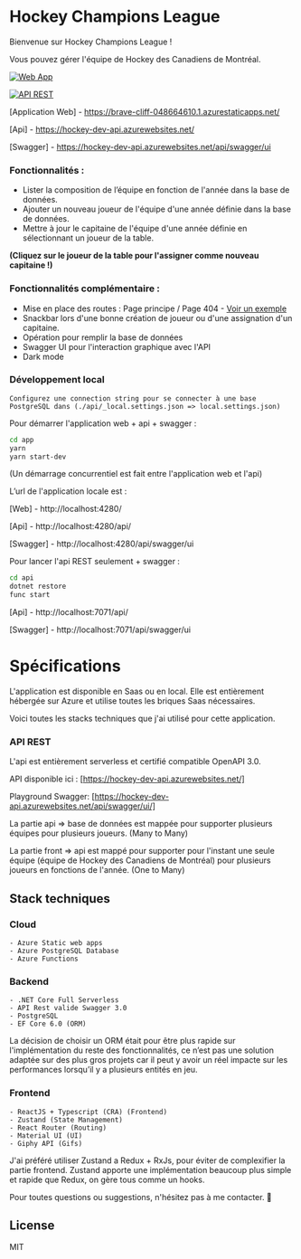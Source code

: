 # Hockey Champions League

Bienvenue sur Hockey Champions League !

Vous pouvez gérer l'équipe de Hockey des Canadiens de Montréal.

[![Web App](https://github.com/Glognus/hockey-champions-league/actions/workflows/azure-static-web-apps-brave-cliff-048664610.yml/badge.svg)](https://github.com/Glognus/hockey-champions-league/actions/workflows/azure-static-web-apps-brave-cliff-048664610.yml)

[![API REST](https://github.com/Glognus/hockey-champions-league/actions/workflows/master_hockey-dev-api.yml/badge.svg)](https://github.com/Glognus/hockey-champions-league/actions/workflows/master_hockey-dev-api.yml)

[Application Web] - https://brave-cliff-048664610.1.azurestaticapps.net/


[Api] - https://hockey-dev-api.azurewebsites.net/

[Swagger] - https://hockey-dev-api.azurewebsites.net/api/swagger/ui

### Fonctionnalités :
- Lister la composition de l’équipe en fonction de l'année dans la base de données.
- Ajouter un nouveau joueur de l'équipe d'une année définie dans la base de données.
- Mettre à jour le capitaine de l'équipe d'une année définie en sélectionnant un joueur de la table.

**(Cliquez sur le joueur de la table pour l'assigner comme nouveau capitaine !)**

### Fonctionnalités complémentaire :
- Mise en place des routes : Page principe / Page 404 - [Voir un exemple](https://brave-cliff-048664610.1.azurestaticapps.net/404)
- Snackbar lors d'une bonne création de joueur ou d'une assignation d'un capitaine.
- Opération pour remplir la base de données
- Swagger UI pour l'interaction graphique avec l'API
- Dark mode

### Développement local

    Configurez une connection string pour se connecter à une base PostgreSQL dans (./api/_local.settings.json => local.settings.json)

Pour démarrer l'application web + api + swagger :
```sh
cd app
yarn
yarn start-dev
```
(Un démarrage concurrentiel est fait entre l'application web et l'api)

L’url de l'application locale est  : 

[Web] - http://localhost:4280/

[Api] - http://localhost:4280/api/

[Swagger] - http://localhost:4280/api/swagger/ui


Pour lancer l'api REST seulement + swagger :
```sh
cd api
dotnet restore
func start
```

[Api] - http://localhost:7071/api/

[Swagger] - http://localhost:7071/api/swagger/ui


# Spécifications
L'application est disponible en Saas ou en local.
Elle est entièrement hébergée sur Azure et utilise toutes les briques Saas nécessaires.

Voici toutes les stacks techniques que j'ai utilisé pour cette application.

### API REST
L'api est entièrement serverless et certifié compatible OpenAPI 3.0.

API disponible ici : [https://hockey-dev-api.azurewebsites.net/]

Playground Swagger: [https://hockey-dev-api.azurewebsites.net/api/swagger/ui/]

La partie api => base de données est mappée pour supporter plusieurs équipes pour plusieurs joueurs.
(Many to Many)

La partie front => api est mappé pour supporter pour l'instant une seule équipe (équipe de Hockey des Canadiens de Montréal) pour plusieurs joueurs en fonctions de l'année. 
(One to Many)

## Stack techniques
### Cloud
    - Azure Static web apps
    - Azure PostgreSQL Database
    - Azure Functions
### Backend
    - .NET Core Full Serverless
    - API Rest valide Swagger 3.0
    - PostgreSQL
    - EF Core 6.0 (ORM)
La décision de choisir un ORM était pour être plus rapide sur l'implémentation du reste des fonctionnalités, ce n’est pas une solution adaptée sur des plus gros projets car il peut y avoir un réel impacte sur les performances lorsqu’il y a plusieurs entités en jeu.
### Frontend
    - ReactJS + Typescript (CRA) (Frontend)
    - Zustand (State Management)
    - React Router (Routing)
    - Material UI (UI)
    - Giphy API (Gifs)

J'ai préféré utiliser Zustand a Redux + RxJs, pour éviter de complexifier la partie frontend.
Zustand apporte une implémentation beaucoup plus simple et rapide que Redux, on gère tous comme un hooks.

Pour toutes questions ou suggestions, n'hésitez pas à me contacter. 🦖


## License

MIT
